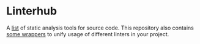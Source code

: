 Linterhub
=========

A [list](https://repometric.github.io/linterhub/) of static analysis tools for source code. 
This repository also contains [some wrappers](/docs/getting-started.md) to unify usage of different linters in your project. 